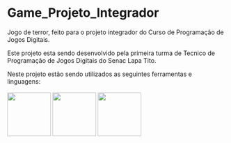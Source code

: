 # Game_Projeto_Integrador
  
Jogo de terror, feito para o projeto integrador do Curso de Programação de Jogos Digitais.

Este projeto esta sendo desenvolvido pela primeira turma de Tecnico de Programação de Jogos Digitais do Senac Lapa Tito.

Neste projeto estão sendo utilizados as seguintes ferramentas e linguagens:
<br><br>
<img src="https://cdn.jsdelivr.net/gh/devicons/devicon/icons/unity/unity-original.svg" width="100px" />
<img src="https://cdn.jsdelivr.net/gh/devicons/devicon/icons/blender/blender-original.svg" width="100px" />
<img src="https://cdn.jsdelivr.net/gh/devicons/devicon/icons/csharp/csharp-plain.svg" width="100px" />       
